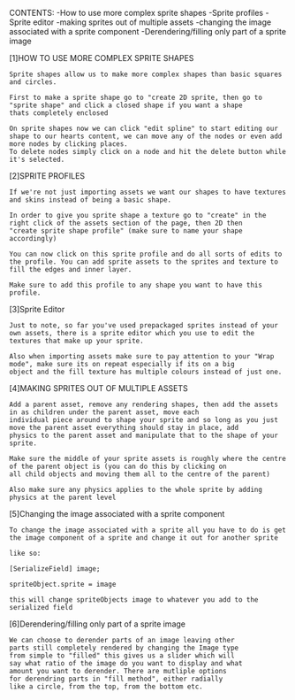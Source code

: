 CONTENTS:
    -How to use more complex sprite shapes
    -Sprite profiles
    -Sprite editor
    -making sprites out of multiple assets
    -changing the image associated with a sprite component
    -Derendering/filling only part of a sprite image


[1]HOW TO USE MORE COMPLEX SPRITE SHAPES

    Sprite shapes allow us to make more complex shapes than basic squares and circles.

    First to make a sprite shape go to "create 2D sprite, then go to "sprite shape" and click a closed shape if you want a shape 
    thats completely enclosed

    On sprite shapes now we can click "edit spline" to start editing our shape to our hearts content, we can move any of the nodes or even add more nodes by clicking places.
    To delete nodes simply click on a node and hit the delete button while it's selected.


[2]SPRITE PROFILES

    If we're not just importing assets we want our shapes to have textures and skins instead of being a basic shape.

    In order to give you sprite shape a texture go to "create" in the right click of the assets section of the page, then 2D then 
    "create sprite shape profile" (make sure to name your shape accordingly)

    You can now click on this sprite profile and do all sorts of edits to the profile. You can add sprite assets to the sprites and texture to fill the edges and inner layer.

    Make sure to add this profile to any shape you want to have this profile.

[3]Sprite Editor

    Just to note, so far you've used prepackaged sprites instead of your own assets, there is a sprite editor which you use to edit the textures that make up your sprite. 

    Also when importing assets make sure to pay attention to your "Wrap mode", make sure its on repeat especially if its on a big 
    object and the fill texture has multiple colours instead of just one.

[4]MAKING SPRITES OUT OF MULTIPLE ASSETS

    Add a parent asset, remove any rendering shapes, then add the assets in as children under the parent asset, move each 
    individual piece around to shape your sprite and so long as you just move the parent asset everything should stay in place, add 
    physics to the parent asset and manipulate that to the shape of your sprite. 

    Make sure the middle of your sprite assets is roughly where the centre of the parent object is (you can do this by clicking on 
    all child objects and moving them all to the centre of the parent)

    Also make sure any physics applies to the whole sprite by adding physics at the parent level

[5]Changing the image associated with a sprite component
    
    To change the image associated with a sprite all you have to do is get the image component of a sprite and change it out for another sprite

    like so:

    [SerializeField] image;

    spriteObject.sprite = image

    this will change spriteObjects image to whatever you add to the serialized field

[6]Derendering/filling only part of a sprite image
    
    We can choose to derender parts of an image leaving other
    parts still completely rendered by changing the Image type
    from simple to "filled" this gives us a slider which will
    say what ratio of the image do you want to display and what
    amount you want to derender. There are mutliple options
    for derendring parts in "fill method", either radially
    like a circle, from the top, from the bottom etc.